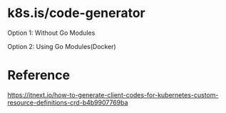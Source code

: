 # k8s.is/code-generator

Option 1: Without Go Modules

Option 2: Using Go Modules(Docker)

# Reference

https://itnext.io/how-to-generate-client-codes-for-kubernetes-custom-resource-definitions-crd-b4b9907769ba